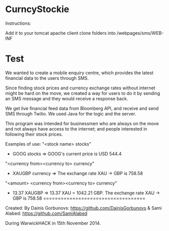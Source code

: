 CurncyStockie
==============
Instructions:

Add it to your tomcat apache client
clone folders into /webpages/sms/WEB-INF

Test
===============
We wanted to create a mobile enquiry centre, which provides the latest financial data to the users through SMS.

Since finding stock prices and currency exchange rates without internet might be hard on the move, we created a way for users to do it by sending an SMS message and they would receive a response back.

We get live financial feed data from Bloomberg API, and receive and send SMS through Twilio. We used Java for the logic and the server.

This program was intended for businessmen who are always on the move and not always have access to the internet; and people interested in following their stock prices.

Examples of use:
"&lt;stock name&gt; stocks"
- GOOG stocks
=&gt; GOOG's current price is USD 544.4

"&lt;currency from&gt;&lt;currency to&gt; currency"
- XAUGBP currency
=&gt; The exchange rate XAU -&gt; GBP is 758.58

"&lt;amount&gt; &lt;currency from&gt;&lt;currency to&gt; currency"
- 13.37 XAUGBP
=&gt; 13.37 XAU = 1042.21 GBP. The exchange rate XAU -&gt; GBP is 758.58
===================================

Created:
By 
  Dainis Gorbunovs: https://github.com/DainisGorbunovs
& Sami Alabed: https://github.com/SamiAlabed

During WarwickHACK in 15th November 2014.
